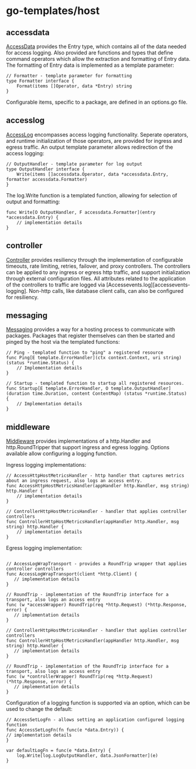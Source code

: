 # go-templates/host



## accessdata 

[AccessData][datapkg] provides the Entry type, which contains all of the data needed for access logging. Also provided are functions and types that define command operators which 
allow the extraction and formatting of Entry data. The formatting of Entry data is implemented as a template parameter: 
~~~
// Formatter - template parameter for formatting
type Formatter interface {
	Format(items []Operator, data *Entry) string
}
~~~
Configurable items, specific to a package, are defined in an options.go file.

## accesslog

[AccessLog][logpkg] encompasses access logging functionality. Seperate operators, and runtime initialization of those operators, are provided for ingress and egress traffic. An output template parameter allows redirection of the access logging: 
~~~
// OutputHandler - template parameter for log output
type OutputHandler interface {
	Write(items []accessdata.Operator, data *accessdata.Entry, formatter accessdata.Formatter)
}
~~~
The log.Write function is a templated function, allowing for selection of output and formatting:
~~~
func Write[O OutputHandler, F accessdata.Formatter](entry *accessdata.Entry) {
    // implementation details
}
~~~

## controller

[Controller][controllerpkg] provides resiliency through the implementation of configurable timeouts, rate limiting, retries, failover, and proxy controllers.
The controllers can be applied to any ingress or egress http traffic, and support initialization through external configuration files. All attributes 
related to the application of the controllers to traffic are logged via [Accessevents.log][accessevents-logging]. Non-http calls, like database client calls, can also 
be configured for resiliency.

## messaging
[Messaging][messagingpkg] provides a way for a hosting process to communicate with packages. Packages that register themselves can then be started and pinged by the 
host via the templated functions:
~~~
// Ping - templated function to "ping" a registered resource
func Ping[E template.ErrorHandler](ctx context.Context, uri string) (status *runtime.Status) {
    // Implementation details
}

// Startup - templated function to startup all registered resources.
func Startup[E template.ErrorHandler, O template.OutputHandler](duration time.Duration, content ContentMap) (status *runtime.Status) {
    // Implementation details
}
~~~



## middleware

[Middleware][middlewarepkg] provides implementations of a http.Handler and http.RoundTripper that support ingress and egress logging. Options
available allow configuring a logging function.

Ingress logging implementations: 

~~~
// AccessHttpHostMetricsHandler - http handler that captures metrics about an ingress request, also logs an access entry.
func AccessHttpHostMetricsHandler(appHandler http.Handler, msg string) http.Handler {
    // implementation details
}

// ControllerHttpHostMetricsHandler - handler that applies controller controllers
func ControllerHttpHostMetricsHandler(appHandler http.Handler, msg string) http.Handler {
    // implementation details
}
~~~

Egress logging implementation:

~~~

// AccessLogWrapTransport - provides a RoundTrip wrapper that applies controller controllers
func AccessLogWrapTransport(client *http.Client) {
   // implementation details
}

// RoundTrip - implementation of the RoundTrip interface for a transport, also logs an access entry
func (w *accessWrapper) RoundTrip(req *http.Request) (*http.Response, error) {
   // implementation details
}

// ControllerHttpHostMetricsHandler - handler that applies controller controllers
func ControllerHttpHostMetricsHandler(appHandler http.Handler, msg string) http.Handler {
   // implementation details
}

// RoundTrip - implementation of the RoundTrip interface for a transport, also logs an access entry
func (w *controllerWrapper) RoundTrip(req *http.Request) (*http.Response, error) {
   // implementation details
}

~~~

Configuration of a logging function is supported via an option, which can be used to change the default:

~~~
// AccessSetLogFn - allows setting an application configured logging function
func AccessSetLogFn(fn func(e *data.Entry)) {
// implementation details
}

var defaultLogFn = func(e *data.Entry) {
	log.Write[log.LogOutputHandler, data.JsonFormatter](e)
}
~~~



[datapkg]: <https://pkg.go.dev/github.com/gotemplates/host/accessdata>
[logpkg]: <https://pkg.go.dev/github.com/gotemplates/host/accesslog>
[controllerpkg]: <https://pkg.go.dev/github.com/gotemplates/host/controller>
[messagingpkg]: <https://pkg.go.dev/github.com/gotemplates/host/messaging>
[middlewarepkg]: <https://pkg.go.dev/github.com/gotemplates/host/middleware>

